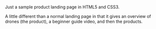 Just a sample product landing page in HTML5 and CSS3.

A little different than a normal landing page in that it gives an overview of drones (the product), a beginner guide video, and then the products.